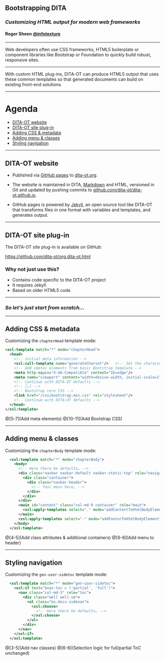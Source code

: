 ## Bootstrapping DITA

### _Customizing HTML output for modern web frameworks_

#### Roger Sheen [@infotexture](https://twitter.com/infotexture)

---

<i class="fa fa-quote-left fa-5x pull-left muted"></i>

Web developers often use CSS frameworks, HTML5 boilerplate or component libraries like Bootstrap or Foundation to quickly build robust, responsive sites. 

---

<i class="fa fa-quote-left fa-5x pull-left muted"></i>

With custom HTML plug-ins, DITA-OT can produce HTML5 output that uses these common templates so that generated documents can build on existing front-end solutions.

---

<i class="fa fa-sitemap fa-5x pull-right muted"></i>

# Agenda

<!-- 
Web developers often use CSS frameworks, HTML5 boilerplate or component libraries like Bootstrap or Foundation to quickly build robust, responsive sites. With custom HTML plug-ins, DITA-OT can be extended to produce HTML5 output that makes use of these common templates so that generated documents can build on existing front-end solutions.

This talk will outline the process, using the DITA-OT project website at dita-ot.org as an example.
-->

<!-- MarkdownTOC autolink="true" bracket="round" depth="1" -->

- [DITA-OT website](#dita-ot-website)
- [DITA-OT site plug-in](#dita-ot-site-plug-in)
- [Adding CSS & metadata](#adding-css--metadata)
- [Adding menu & classes](#adding-menu--classes)
- [Styling navigation](#styling-navigation)

<!-- /MarkdownTOC -->

---

## DITA-OT website

* Published via [GitHub pages][1] to [dita-ot.org][3]. 

* The website is maintained in DITA, [Markdown][6] and HTML, versioned in Git and updated by pushing commits to [github.com/dita-ot/dita-ot.github.io][4].

* GitHub pages is powered by [Jekyll][5], an open source tool like DITA-OT that   transforms files in one format with variables and templates, and generates output.

[1]:  https://pages.github.com
[2]:  http://dita-ot.github.io
[3]:  http://www.dita-ot.org
[4]:  https://github.com/dita-ot/dita-ot.github.io
[5]:  http://jekyllrb.com "Jekyll • Simple, blog-aware, static sites"
[6]:  http://daringfireball.net/projects/markdown/

---

## DITA-OT site plug-in

The DITA-OT site plug-in is available on GitHub:

<https://github.com/dita-ot/org.dita-ot.html>

### Why not just use this? <!-- .element: class="fragment" -->

* Contains code specific to the DITA-OT project <!-- .element: class="fragment" -->
* It requires Jekyll <!-- .element: class="fragment" -->
* Based on older HTML5 code <!-- .element: class="fragment" -->

---

### _So let's just start from scratch…_

---

## Adding CSS & metadata

Customizing the `chapterHead` template mode:

```xml
<xsl:template match="*" mode="chapterHead">
  <head>
    <!-- initial meta information -->
    <xsl:call-template name="generateCharset"/>   <!-- Set the character set to UTF-8 -->
    <!-- Add <meta> elements from basic Bootstrap template -->
    <meta http-equiv="X-UA-Compatible" content="IE=edge"/>
    <meta name="viewport" content="width=device-width, initial-scale=1"/>
    <!-- Continue with DITA-OT defaults -->
    <!-- […] -->
    <!-- Bootstrap core CSS -->
    <link href="/css/bootstrap.min.css" rel="stylesheet"/>
    <!-- Continue with DITA-OT defaults -->
  </head>
</xsl:template>
```
@[5-7](Add meta elements)
@[10-11](Add Bootstrap CSS)

---

## Adding menu & classes

Customizing the `chapterBody` template mode:

```xml
  <xsl:template match="*" mode="chapterBody">
    <body>
      <!-- Here there be defaults… -->
      <div class="navbar navbar-default navbar-static-top" role="navigation">
        <div class="container">
          <div class="navbar-header">
            <!-- Your menu here… -->
          </div>
        </div>
      </div>
      <main id="content" class="col-md-9 container" role="main">
        <xsl:apply-templates select="." mode="addContentToHtmlBodyElement"/>
      </main>
      <xsl:apply-templates select="." mode="addFooterToHtmlBodyElement"/>
    </body>
  </xsl:template>
```
@[4-5](Add class attributes & additional containers)
@[6-8](Add menu to header)

---

## Styling navigation

Customizing the `gen-user-sidetoc` template mode:

```xml
  <xsl:template match="*" mode="gen-user-sidetoc">
    <xsl:if test="$nav-toc = ('partial', 'full')">
      <nav class="col-md-3" role="toc">
        <div class="well well-sm">
          <ul class="bs-docs-sidenav">
            <xsl:choose>
              <!-- Here there be defaults… -->
            </xsl:choose>
          </ul>
        </div>
      </nav>
    </xsl:if>
  </xsl:template>
```
@[3-5](Add nav classes)
@[6-8](Selection logic for full/partial ToC unchanged)

